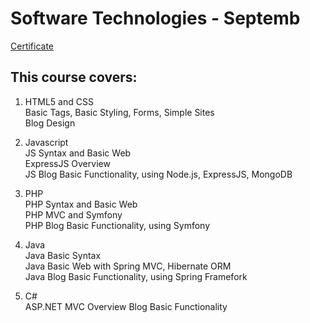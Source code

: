 # Software Technologies - Septemb

[Certificate](https://softuni.bg/certificates/details/50670/058510e6)

## This course covers:

1. HTML5 and CSS <br/>
Basic Tags, Basic Styling, Forms, Simple Sites <br/>
Blog Design <br/>

2. Javascript <br/>
JS Syntax and Basic Web <br/>
ExpressJS Overview <br/>
JS Blog Basic Functionality, using Node.js, ExpressJS, MongoDB <br/>

3. PHP <br/>
PHP Syntax and Basic Web <br/>
PHP MVC and Symfony  <br/>
PHP Blog Basic Functionality, using Symfony <br/>

4. Java <br/>
Java Basic Syntax <br/>
Java Basic Web with Spring MVC, Hibernate ORM <br/>
Java Blog Basic Functionality, using Spring Framefork <br/>

5. C# <br/>
ASP.NET MVC Overview
Blog Basic Functionality




